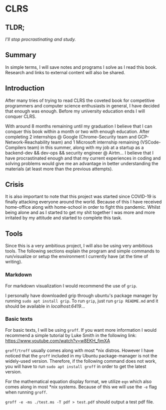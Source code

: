 # CLRS

## TLDR;
*I'll stop procrastinating and study.*

## Summary
In simple terms, I will save notes and programs I solve as I read this book. Research and links to external content will also be shared.

## Introduction
After many tries of trying to read CLRS the coveted book for competitive programmers and computer science enthusiasts in general, I have decided that enough was enough. Before my university education ends I will conquer CLRS.

With around 8 months remaining until my graduation I believe that I can conquer this book within a month or two with enough education. After completing 2 internships @ Google (Chrome-Security team and GCP-Network-Reachability team) and 1 Microsoft internship remaining (VSCode-Compilers team) in this summer, along with my job at a startup as a backend-dev && dev-ops && security engineer @ Airtm... I believe that I have procrastinated enough and that my current experiences in coding and solving problems would give me an advantage in better understanding the materials (at least more than the previous attempts).

## Crisis
It is also important to note that this project was started since COVID-19 is finally attacking everyone around the world. Because of this I have received home-office along with home-school in order to fight this pandemic. Whilst being alone and as I started to get my shit together I was more and more irritated by my attitude and started to complete this task.

## Tools
Since this is a very ambitious project, I will also be using very ambitious tools. The following sections explain the program and simple commands to run/visualize or setup the environment I currently have (at the time of writing).

### Markdown
For markdown visualization I would recommend the use of ```grip```.

I personally have downloaded grip through ubuntu's package manager by running ```sudo apt install grip```.
To run ```grip```, just run ```grip README.md``` and it should be available in *localhost:6419*...

### Basic texts
For basic texts, I will be using ```groff```. If you want more information I would recommend a simple tutorial by Luke Smith in the following link:
 https://www.youtube.com/watch?v=w8EKH_fjmXA

```groff/troff``` usually comes along with most *nix distros. However I have noticed that the ```groff``` included in my Ubuntu package-manager is not the widely-used version. Therefore, if the following command does not work, you will have to run ```sudo apt install groff``` in order to get the latest version.

For the mathematical equation display format, we utilize ```eqn``` which also comes along in most *nix systems. Because of this we will use the ```-e``` flag when running ```groff```.

```groff -e -ms ./test.ms -T pdf > test.pdf``` should output a test pdf file.


